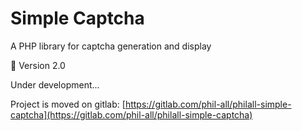 # Simple Captcha

A PHP library for captcha generation and display

🚧 Version 2.0

Under development...

Project is moved on gitlab: [https://gitlab.com/phil-all/philall-simple-captcha](https://gitlab.com/phil-all/philall-simple-captcha)
